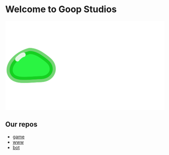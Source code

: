 # Welcome to Goop Studios

<img src="../resources/big_icon_green.svg"></img>

## Our repos

- [game](https://github.com/goop-studios/game)
- [www](https://github.com/goop-studios/www)
- [bot](https://github.com/goop-studios/bot)
